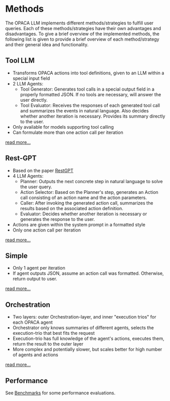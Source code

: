 # Methods

The OPACA LLM implements different methods/strategies to fulfill user queries. Each of these methods/strategies have their own advantages and disadvantages. To give a brief overview of the implemented methods, the  following list is given to provide a brief overview of each method/strategy and their general idea and functionality.

## Tool LLM

- Transforms OPACA actions into tool definitions, given to an LLM within a special input field
- 2 LLM Agents:
  - Tool Generator: Generates tool calls in a special output field in a properly formatted JSON. If no tools are necessary, will answer the user directly.
  - Tool Evaluator: Receives the responses of each generated tool call and summarizes the events in natural language. Also decides whether another iteration is necessary. Provides its summary directly to the user.
- Only available for models supporting tool calling
- Can formulate more than one action call per iteration

[read more...](methods/tool_llm.md)

## Rest-GPT

- Based on the paper [RestGPT](https://github.com/Yifan-Song793/RestGPT)
- 4 LLM Agents:
  - Planner: Outputs the next concrete step in natural language to solve the user query.
  - Action Selector: Based on the Planner's step, generates an Action call consisting of an action name and the action parameters.
  - Caller: After invoking the generated action call, summarizes the results based on the associated action definition.
  - Evaluator: Decides whether another iteration is necessary or generates the response to the user.
- Actions are given within the system prompt in a formatted style
- Only one action call per iteration

[read more...](methods/rest_gpt.md)

## Simple

- Only 1 agent per iteration
- If agent outputs JSON, assume an action call was formatted. Otherwise, return output to user. 

[read more...](methods/simple.md)

## Orchestration

- Two layers: outer Orchestration-layer, and inner "execution trios" for each OPACA agent
- Orchestrator only knows summaries of different agents, selects the execution-trio that best fits the request
- Execution-trio has full knowledge of the agent's actions, executes them, return the result to the outer layer
- More complex and potentially slower, but scales better for high number of agents and actions

[read more...](methods/orchestration.md)


## Performance

See [Benchmarks](benchmarks.md) for some performance evaluations.
